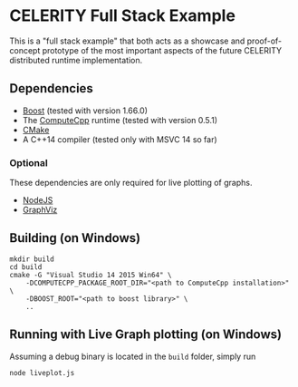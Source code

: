 # CELERITY Full Stack Example

This is a "full stack example" that both acts as a showcase and proof-of-concept
prototype of the most important aspects of the future CELERITY distributed
runtime implementation.

## Dependencies

* [Boost](http://www.boost.org) (tested with version 1.66.0)
* The [ComputeCpp](https://www.codeplay.com/products/computesuite/computecpp) runtime (tested with version 0.5.1)
* [CMake](https://www.cmake.org)
* A C++14 compiler (tested only with MSVC 14 so far)

### Optional
These dependencies are only required for live plotting of graphs.

* [NodeJS](https://nodejs.org/en)
* [GraphViz](http://graphviz.org)

## Building (on Windows)

	mkdir build
	cd build
	cmake -G "Visual Studio 14 2015 Win64" \
		-DCOMPUTECPP_PACKAGE_ROOT_DIR="<path to ComputeCpp installation>" \
		-DBOOST_ROOT="<path to boost library>" \
		..

## Running with Live Graph plotting (on Windows)
Assuming a debug binary is located in the `build` folder, simply run

	node liveplot.js
